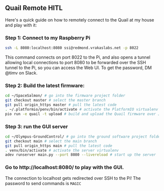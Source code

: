## Quail Remote HITL
Here's a quick guide on how to remotely connect to the Quail at my house and play with it:

### Step 1: Connect to my Raspberry Pi
```sh    
ssh -L 8080:localhost:8080 ssi@redmond.vrakaslabs.net -p 8022
```

This command connects on port 8022 to the Pi, and also opens a tunnel allowing local connections to port 8080 to be forwarded over the SSH tunnel to the Pi, so you can access the Web UI. To get the password, DM @timv on Slack.

### Step 2: Build the latest firmware:
```sh
cd ~/SpaceSalmon/ # go into the firmware project folder
git checkout master # select the master branch
git pull origin_https master # pull the latest code
. ~/.platformio/penv/bin/activate # activate the PlatformIO virtualenv
pio run -e quail -t upload # build and upload the Quail firmware over JTAG
```

### Step 3: run the GUI server
```sh
cd ~/Olympus-GroundControl/ # go into the ground software project folder
git checkout main # select the main branch
git pull origin_https main # pull the latest code
. venv/bin/activate # activate the server virtualenv
adev runserver main.py --port 8080 --livereload # start up the server
```

### Go to http://localhost:8080/ to play with the GUI.
The connection to localhost gets redirected over SSH to the Pi!
The password to send commands is `MAGIC`
